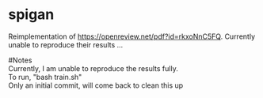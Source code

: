 # spigan
Reimplementation of https://openreview.net/pdf?id=rkxoNnC5FQ. Currently unable to reproduce their results ... 

#Notes  
Currently, I am unable to reproduce the results fully.  
To run, "bash train.sh"  
Only an initial commit, will come back to clean this up  
